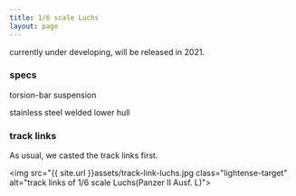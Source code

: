 ```yaml
---
title: 1/6 scale Luchs
layout: page
---
```


currently under developing, will be released in 2021.



### specs

torsion-bar suspension

stainless steel welded lower hull





### track links

As usual, we casted the track links first.


<img src="{{ site.url }}assets/track-link-luchs.jpg class="lightense-target" alt="track links of 1/6 scale Luchs(Panzer II Ausf. L)">




